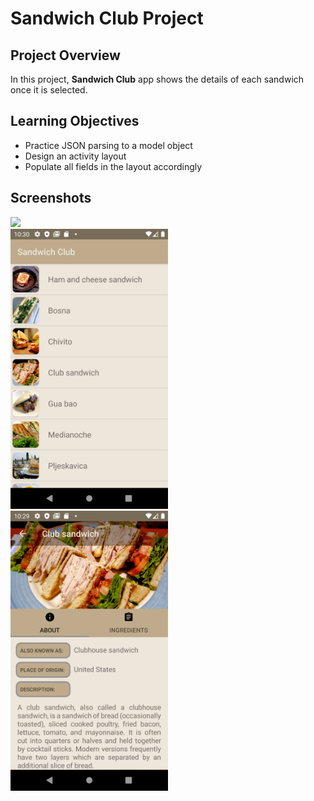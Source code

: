 # Sandwich Club Project

## Project Overview
In this project, **Sandwich Club** app shows the details of each sandwich once it is selected.

## Learning Objectives
- Practice JSON parsing to a model object
- Design an activity layout
- Populate all fields in the layout accordingly

## Screenshots

<img src="demo/sandwichclub.gif" width="50%">

<div class="sandwich">
    <img src="/demo/sandwichclub_main.png" width="50%"/>
    <img src="/demo/sandwichclub_detail.png" width="50%"/>
</div>